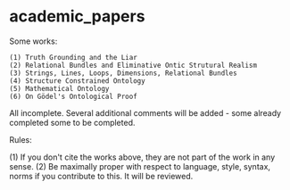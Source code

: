 # academic_papers

Some works:

```
(1) Truth Grounding and the Liar
(2) Relational Bundles and Eliminative Ontic Strutural Realism
(3) Strings, Lines, Loops, Dimensions, Relational Bundles
(4) Structure Constrained Ontology
(5) Mathematical Ontology
(6) On Gödel's Ontological Proof
```

All incomplete. Several additional comments will be added - some already completed some to be completed.

Rules:

(1) If you don't cite the works above, they are not part of the work in any sense.
(2) Be maximally proper with respect to language, style, syntax, norms if you contribute to this. It will be reviewed.
